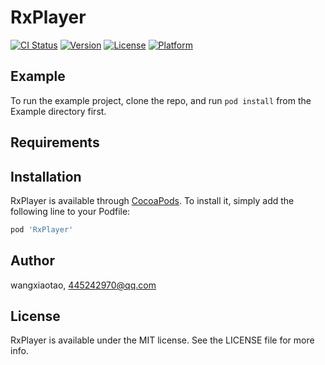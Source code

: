 # RxPlayer

[![CI Status](https://img.shields.io/travis/wangxiaotao/RxPlayer.svg?style=flat)](https://travis-ci.org/wangxiaotao/RxPlayer)
[![Version](https://img.shields.io/cocoapods/v/RxPlayer.svg?style=flat)](https://cocoapods.org/pods/RxPlayer)
[![License](https://img.shields.io/cocoapods/l/RxPlayer.svg?style=flat)](https://cocoapods.org/pods/RxPlayer)
[![Platform](https://img.shields.io/cocoapods/p/RxPlayer.svg?style=flat)](https://cocoapods.org/pods/RxPlayer)

## Example

To run the example project, clone the repo, and run `pod install` from the Example directory first.

## Requirements

## Installation

RxPlayer is available through [CocoaPods](https://cocoapods.org). To install
it, simply add the following line to your Podfile:

```ruby
pod 'RxPlayer'
```

## Author

wangxiaotao, 445242970@qq.com

## License

RxPlayer is available under the MIT license. See the LICENSE file for more info.
